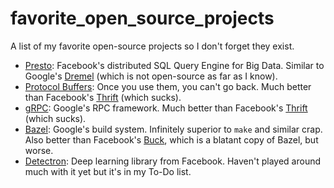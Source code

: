 # favorite_open_source_projects
A list of my favorite open-source projects so I don't forget they exist.

* [Presto](https://prestodb.io/): Facebook's distributed SQL Query Engine for Big Data. Similar to Google's [Dremel](https://ai.google/research/pubs/pub36632) (which is not open-source as far as I know).
* [Protocol Buffers](https://developers.google.com/protocol-buffers/): Once you use them, you can't go back. Much better than Facebook's [Thrift](https://github.com/facebook/fbthrift)  (which sucks).
* [gRPC](https://grpc.io/): Google's RPC framework. Much better than Facebook's [Thrift](https://github.com/facebook/fbthrift)  (which sucks).
* [Bazel](https://bazel.build/): Google's build system. Infinitely superior to `make` and similar crap. Also better than Facebook's [Buck](https://buckbuild.com/), which is a blatant copy of Bazel, but worse.
* [Detectron](https://github.com/facebookresearch/Detectron): Deep learning library from Facebook. Haven't played around much with it yet but it's in my To-Do list.

